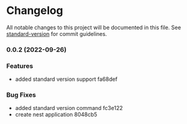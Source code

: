 # Changelog

All notable changes to this project will be documented in this file. See [standard-version](https://github.com/conventional-changelog/standard-version) for commit guidelines.

### 0.0.2 (2022-09-26)


### Features

* added standard version support fa68def


### Bug Fixes

* added standard version command fc3e122
* create nest application 8048cb5
